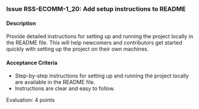 ### Issue RSS-ECOMM-1_20: Add setup instructions to README

#### Description
Provide detailed instructions for setting up and running the project locally in the README file. This will help newcomers and contributors get started quickly with setting up the project on their own machines.

#### Acceptance Criteria
- Step-by-step instructions for setting up and running the project locally are available in the README file.
- Instructions are clear and easy to follow.

Evaluation: 4 points